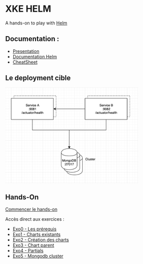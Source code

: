 # XKE HELM
A hands-on to play with [Helm](https://helm.sh)


## Documentation :
* [Presentation](https://docs.google.com/presentation/d/1IAq22ouuvvlEetXkpGC5414TDBFsWviAWzlyODiFRCc/edit#slide=id.p) 
* [Documentation Helm](https://helm.sh/docs/)
* [CheatSheet](https://docs.google.com/presentation/d/1IAq22ouuvvlEetXkpGC5414TDBFsWviAWzlyODiFRCc/edit#slide=id.g54e75c9d8f_0_44)

## Le deployment cible

<p>
<img src="img/target-architecture.png" height="300">
</p>

## Hands-On
[Commencer le hands-on](ex0-getting-started.md)

Accès direct aux exercices :
* [Exo0 - Les prérequis](ex0-getting-started.md)
* [Exo1 - Charts existants](ex1-using-charts.md)
* [Exo2 - Création des charts](ex2-create-charts.md)
* [Exo3 - Chart parent](ex3-parent-chart.md)
* [Exo4 - Partials](ex4-template-helpers.md)
* [Exo5 - Mongodb cluster ](ex5-mongodb-cluster.md)

